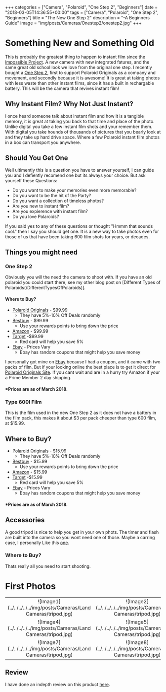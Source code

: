 +++
categories = ["Camera", "Polaroid", "One Step 2", "Beginners"]
date = "2018-03-05T14:36:55+00:00"
tags = ["Camera", "Polaroid", "One Step 2", "Beginners"]
title = "The New One Step 2"
description = "-A Beginners Guide"
image = "img/posts/Cameras/Onestep2/onestep2.jpg"
+++
# Something New and Something Old

This is probably the greatest thing to happen to instant film since the [Impossible Project](https://us.polaroidoriginals.com/pages/about-us). A new camera with new integrated fatures, and the same great old school look we love from the original one step. I recently bought a [One Step 2](https://us.polaroidoriginals.com/products/onestep2-polaroid-camera?variant=971188568090), first to support Polaroid Originals as a company and movement, and secondly because it is awesome! It is great at taking photos with less waste than other instant films, since it has a built in rechargable battery. This will be the camera that revives instant film!

## Why Instant Film? Why Not Just Instant?

I once heard someone talk about instant film and how it is a tangible memory, it is great at taking you back to that time and place of the photo. Unlike digital you take a few instant film shots and your remember them. With digital you take hounds of thousands of pictures that you bearly look at and they take up hard drive space. Where a few Polaroid instant film photos in a box can transport you anywhere.

## Should You Get One

Well ultimently this is a question you have to answer yourself, I can guide you and I defiently recomend one but its always your choice. But ask yourself these Questions:

+ Do you want to make your memories even more memorable?
+ Do you want to be the hit of the Party?
+ Do you want a collection of timeless photos?
+ Are you new to instant film?
+ Are you expierence with instant film?
+ Do you love Polaroids?

If you said yes to any of these questions or thought "Hmmm that sounds cool." then I say you should get one. It is a new way to take photos even for those of us that have been taking 600 film shots for years, or decades. 

## Things you might need

### One Step 2

Obviously you will the need the camera to shoot with. If you have an old polaroid you could start there, see my other blog post on [Different Types of Polaroids(/DifferentTypesOfPolaroids)].

#### Where to Buy?

+ [Polaroid Originals](https://us.polaroidoriginals.com/products/onestep2-polaroid-camera?utm_medium=cpc&utm_source=googlepla&variant=971188568090&gclid=CjwKCAjw4sLVBRAlEiwASblR-yyyixVk9HZtM4biRDmaPohaKMnw3BkDpAI3TXnHSoN3_u3dD49U8RoCwREQAvD_BwE) - $99.99
    + They have 5%-10% Off Deals randomly
+ [Bestbuy](https://www.bestbuy.com/site/polaroid-originals-onestep-2-analog-instant-film-camera-white/6097905.p?skuId=6097905) - $99.99
    + Use your rewards points to bring down the price
+ [Amazon](https://www.amazon.com/dp/B075H66KTT/ref=twister_B07775W3MQ?_encoding=UTF8&psc=1) - $99.99
+ [Target](https://www.target.com/p/polaroid-instant-camera-originals-white/-/A-52890727) -$99.99
    + Red card will help you save 5%
+ [Ebay]() - Prices Vary
    + Ebay has random coupons that might help you save money

I personally got mine on [Ebay](https://www.ebay.com/sch/i.html?_from=R40&_trksid=p2380057.m570.l1313.TR11.TRC1.A0.H0.Xone+step+.TRS0&_nkw=one+step+2&_sacat=0) because I had a coupon, and it came with two packs of film. But if your looking online the best place is to get it direct for [Polaroid Originals Site](https://us.polaroidoriginals.com/products/onestep2-polaroid-camera?variant=971188568090). If you cant wait and are in a hurry try Amazon if your a Prime Member 2 day shipping. 

#### *Prices are as of March 2018. 

### Type 600I Film

This is the film used in the new One Step 2 as it does not have a battery in the film pack, this makes it about $3 per pack cheeper than type 600 film, at $15.99.

## Where to Buy?

+ [Polaroid Originals]() - $15.99
    + They have 5%-10% Off Deals randomly
+ [Bestbuy]() - $15.99
    + Use your rewards points to bring down the price
+ [Amazon]() - $15.99
+ [Target]() -$15.99
    + Red card will help you save 5%
+ [Ebay]() - Prices Vary
    + Ebay has random coupons that might help you save money

#### *Prices are as of March 2018. 

## Accessories

A good tripod is nice to help you get in your own phots. The timer and flash are built into the camera so you wont need one of those. Maybe a carring case, I personally Like this [one](https://us.polaroidoriginals.com/products/box-camera-bag-white). 

### Where to Buy?

Thats really all you need to start shooting. 

# First Photos

|           |            |            |
|:---------:|:----------:|:----------:|
|![Image1](../../../../../img/posts/Cameras/Land Cameras/tripod.jpg)| ![Image2](../../../../../img/posts/Cameras/Land Cameras/tripod.jpg)| ![Image3](../../../../../img/posts/Cameras/Land Cameras/tripod.jpg)|
|![Image4](../../../../../img/posts/Cameras/Land Cameras/tripod.jpg)| ![Image5](../../../../../img/posts/Cameras/Land Cameras/tripod.jpg)| ![Image6](../../../../../img/posts/Cameras/Land Cameras/tripod.jpg)|
|![Image7](../../../../../img/posts/Cameras/Land Cameras/tripod.jpg)| ![Image8](../../../../../img/posts/Cameras/Land Cameras/tripod.jpg)| ![Image9](../../../../../img/posts/Cameras/Land Cameras/tripod.jpg)|

## Review

I have done an indepth review on this product [here](/OneStep2Review/).